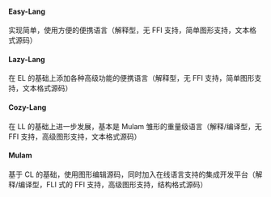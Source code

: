 #### Easy-Lang

实现简单，使用方便的便携语言（解释型，无 FFI 支持，简单图形支持，文本格式源码）

#### Lazy-Lang

在 EL 的基础上添加各种高级功能的便携语言（解释型，无 FFI 支持，简单图形支持，文本格式源码）

#### Cozy-Lang

在 LL 的基础上进一步发展，基本是 Mulam 雏形的重量级语言（解释/编译型，无 FFI 支持，高级图形支持，文本格式源码）

#### Mulam

基于 CL 的基础，使用图形编辑源码，同时加入在线语言支持的集成开发平台（解释/编译型，FLI 式的 FFI 支持，高级图形支持，结构格式源码）
